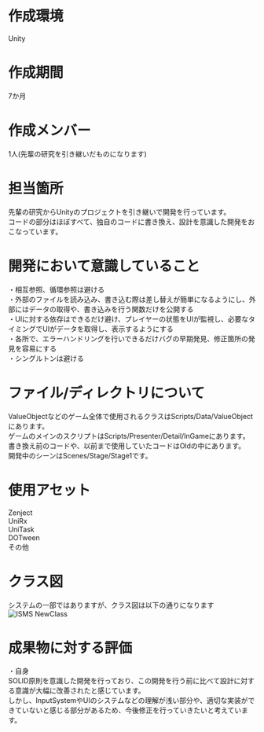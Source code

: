 # 作成環境
Unity

# 作成期間
7か月

# 作成メンバー
1人(先輩の研究を引き継いだものになります)

# 担当箇所
先輩の研究からUnityのプロジェクトを引き継いで開発を行っています。  
コードの部分はほぼすべて、独自のコードに書き換え、設計を意識した開発をおこなっています。

# 開発において意識していること
・相互参照、循環参照は避ける  
・外部のファイルを読み込み、書き込む際は差し替えが簡単になるようにし、外部にはデータの取得や、書き込みを行う関数だけを公開する  
・UIに対する依存はできるだけ避け、プレイヤーの状態をUIが監視し、必要なタイミングでUIがデータを取得し、表示するようにする  
・各所で、エラーハンドリングを行いできるだけバグの早期発見、修正箇所の発見を容易にする  
・シングルトンは避ける  

# ファイル/ディレクトリについて
ValueObjectなどのゲーム全体で使用されるクラスはScripts/Data/ValueObjectにあります。  
ゲームのメインのスクリプトはScripts/Presenter/Detail/InGameにあります。  
書き換え前のコードや、以前まで使用していたコードはOldの中にあります。  
開発中のシーンはScenes/Stage/Stage1です。

# 使用アセット
Zenject  
UniRx  
UniTask  
DOTween  
その他  

# クラス図
システムの一部ではありますが、クラス図は以下の通りになります
![ISMS NewClass](https://github.com/user-attachments/assets/2e86ae1a-d3df-48dc-adff-291305af7d60)

# 成果物に対する評価
・自身  
SOLID原則を意識した開発を行っており、この開発を行う前に比べて設計に対する意識が大幅に改善されたと感じています。  
しかし、InputSystemやUIのシステムなどの理解が浅い部分や、適切な実装ができていないと感じる部分があるため、今後修正を行っていきたいと考えています。

